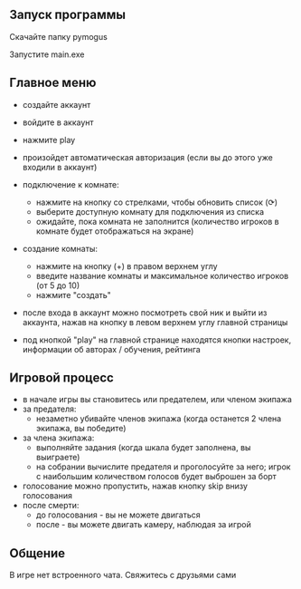 ## Запуск программы
Скачайте папку pymogus

Запустите main.exe

## Главное меню
- создайте аккаунт
- войдите в аккаунт
- нажмите play
- произойдет автоматическая авторизация (если вы до этого уже входили в аккаунт)
- подключение к комнате:
  * нажмите на кнопку со стрелками, чтобы обновить список (⟳)
  * выберите доступную комнату для подключения из списка
  * ожидайте, пока комната не заполнится (количество игроков в комнате будет отображаться на экране)
- создание комнаты:
  * нажмите на кнопку (+) в правом верхнем углу
  * введите название комнаты и максимальное количество игроков (от 5 до 10)
  * нажмите "создать"


- после входа в аккаунт можно посмотреть свой ник и выйти из аккаунта, нажав на кнопку в левом верхнем углу главной страницы
- под кнопкой "play" на главной странице находятся кнопки настроек, информации об авторах / обучения, рейтинга
## Игровой процесс
- в начале игры вы становитесь или предателем, или членом экипажа
- за предателя:
  * незаметно убивайте членов экипажа (когда останется 2 члена экипажа, вы победите)
- за члена экипажа:
  * выполняйте задания (когда шкала будет заполнена, вы выиграете)
  * на собрании вычислите предателя и проголосуйте за него; игрок с наибольшим количеством голосов будет выброшен за борт
- голосование можно пропустить, нажав кнопку skip внизу голосования
- после смерти:
  * до голосования - вы не можете двигаться
  * после - вы можете двигать камеру, наблюдая за игрой
## Общение
  В игре нет встроенного чата. Свяжитесь с друзьями сами
